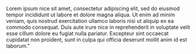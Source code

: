 Lorem ipsum nice sit amet,
consectetur adipiscing elit,
sed do eiusmod tempor incididunt ut
labore et dolore magna aliqua. Ut enim
ad minim veniam, quis nostrud exercitation ullamco laboris nisi ut aliquip ex
ea commodo consequat. Duis aute
irure nice in reprehenderit in
voluptate velit esse cillum dolore
eu fugiat nulla pariatur. Excepteur
sint occaecat cupidatat non proident,
sunt in culpa qui officia deserunt
mollit anim id est laborum."